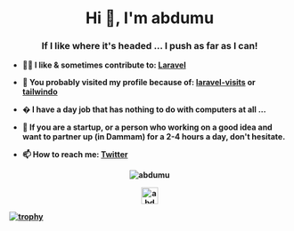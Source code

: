 



<h1 align="center">Hi 👋, I'm <b>abdumu<b></h1>
<h3 align="center">If I like where it's headed ... I push as far as I can!</h3>




- 👨‍💻  I like & sometimes contribute to: [Laravel](https://github.com/laravel/framework/pulls?q=is%3Apr+author%3Aabdumu+)
 
- 🥰   You probably visited my profile because of: [laravel-visits](https://github.com/awssat/laravel-visits) or [tailwindo](https://github.com/awssat/tailwindo)
 
- �  I have a day job that has nothing to do with computers at all ... 

- 🔭  If you are a startup, or a person who working on a good idea and want to partner up (in Dammam) for a 2-4 hours a day, don't hesitate. 
 
 - 📫   How to reach me: [Twitter](https://twitter.com/aphpdev)
 
 
 
<p align="center"><img src="https://github-readme-stats-1-delta.vercel.app/api?username=abdumu&show_icons=true" alt="abdumu" /></p>
<p align="center">
<a href="https://twitter.com/aphpdev" target="blank"><img align="center" src="https://cdn.jsdelivr.net/npm/simple-icons@3.0.1/icons/twitter.svg" alt="abdumu" height="30" width="30" /></a>
</p>

[![trophy](https://github-profile-trophy.vercel.app/?username=abdumu&theme=onedark)](https://github.com/ryo-ma/github-profile-trophy)
